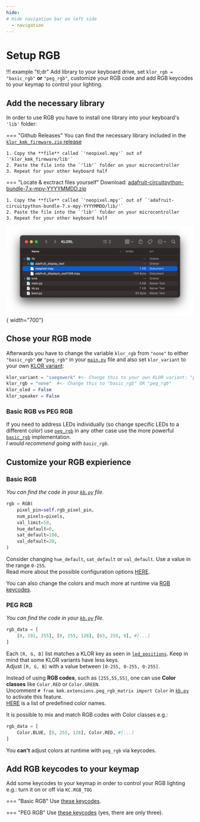 ```yaml
---
hide:
# Hide navigation bar on left side
  - navigation
---
```


# Setup RGB

!!! example "tl;dr"
    Add library to your keyboard drive, set `klor_rgb = "basic_rgb"` **or** `"peg_rgb"`, customize your RGB code and add RGB keycodes to your keymap to control your lighting.
## Add the necessary library
In order to use RGB you have to install one library into your keyboard's `'lib'` folder:

=== "Github Releases"
    You can find the necessary library included in the [`klor_kmk_firmware.zip` release](https://github.com/moritz-john/kmk-config-klor/releases)

    1. Copy the **file** called `'neopixel.mpy'` out of `'klor_kmk_firmware/lib'`  
    2. Paste the file into the `'lib'` folder on your microcontroller  
    3. Repeat for your other keyboard half  

=== "Locate & exctract files yourself" 
    Download: [adafruit-circuitpython-bundle-7.x-mpy-YYYYMMDD.zip](https://github.com/adafruit/Adafruit_CircuitPython_Bundle/releases/)

    1. Copy the **file** called `'neopixel.mpy'` out of `'adafruit-circuitpython-bundle-7.x-mpy-YYYYMMDD/lib/'`  
    2. Paste the file into the `'lib'` folder on your microcontroller  
    3. Repeat for your other keyboard half  

![Image title](images/rgb_lib.png){ width="700"}

## Chose your RGB mode
Afterwards you have to change the variable `klor_rgb` from `"none"` to either `"basic_rgb"` **or** `"peg_rgb"` in your [`main.py`](../main.py) file and also set `klor_variant` to your own [KLOR variant](https://github.com/GEIGEIGEIST/klor#layouts):

```python
klor_variant = "saegewerk" #<- Change this to your own KLOR variant: "polydactyl", "konrad", "yubitsume", "saegewerk"
klor_rgb = "none"  #<- Change this to "basic_rgb" OR "peg_rgb"
klor_oled = False
klor_speaker = False
```
### Basic RGB vs PEG RGB
If you need to address LEDs individually (so change specific LEDs to a different color) use [`peg_rgb`](http://kmkfw.io/docs/peg_rgb_matrix/) in any other case use the more powerful [`basic_rgb`](http://kmkfw.io/docs/rgb/) implementation.  
*I would recommend going with `basic_rgb`.*

## Customize your RGB expierience
### Basic RGB

*You can find the code in your [`kb.py`](../kb.py#L149) file.*

```python
rgb = RGB(
    pixel_pin=self.rgb_pixel_pin,
    num_pixels=pixels,
    val_limit=50,
    hue_default=0,
    sat_default=100,
    val_default=20,
)
```

Consider changing `hue_default`, `sat_default` or `val_default`. Use a value in the range `0-255`.  
Read more about the possible configuration options [HERE](http://kmkfw.io/docs/rgb/#configuration).

You can also change the colors and much more at runtime via [RGB keycodes](http://kmkfw.io/docs/rgb/#keycodes).

### PEG RGB

*You can find the code in your [`kb.py`](kb.py#L24) file.*

```python
rgb_data = [
    [0, 191, 255], [0, 255, 128], [63, 255, 0], #[...]
]
```
Each `[R, G, B]` list matches a KLOR key as seen in [`led_positions`](../kb.py#L12). Keep in mind that some KLOR variants have less keys.  
Adjust `[R, G, B]` with a value between `[0-255, 0-255, 0-255]`.


Instead of using **RGB codes**, such as `[255,55,55]`, one can use **Color classes** like `Color.RED` or `Color.GREEN`.  
Uncomment `# from kmk.extensions.peg_rgb_matrix import Color` in [`kb.py`](../kb.py#L8) to activate this feature.  
[HERE](https://github.com/KMKfw/kmk_firmware/blob/master/kmk/extensions/peg_rgb_matrix.py#L10) is a list of predefined color names.

It is possible to mix and match RGB codes with Color classes e.g.:

```python
rgb_data = [
    Color.BLUE, [0, 255, 128], Color.RED, #[...]
]
```

You **can't** adjust colors at runtime with `peg_rgb` via keycodes.

## Add RGB keycodes to your keymap
Add some keycodes to your keymap in order to control your RGB lighting e.g.: turn it on or off via `KC.RGB_TOG`

=== "Basic RGB"
    Use [these keycodes](http://kmkfw.io/docs/rgb#keycodes).

=== "PEG RGB"
    Use [these keycodes](http://kmkfw.io/docs/peg_rgb_matrix/#keycodes) (yes, there are only three).